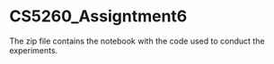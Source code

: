# CS5260_Assigntment6

The zip file contains the notebook with the code used to conduct the experiments.
